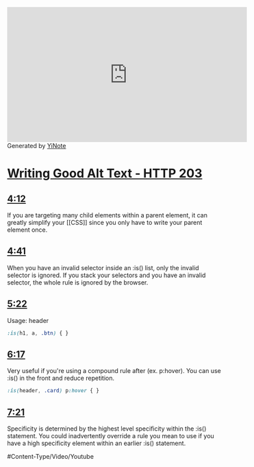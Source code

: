 <iframe width="560" height="315" src="https://www.youtube.com/embed/McC4QkCvbaY" frameborder="0" allow="accelerometer; autoplay; clipboard-write; encrypted-media; gyroscope; picture-in-picture" allowfullscreen></iframe>
Generated by <a href="https://www.yinote.co/#installation">YiNote</a>

# [Writing Good Alt Text - HTTP 203](https://www.youtube.com/watch?v=flf2vS0IoRs)

## [4:12](https://www.youtube.com/watch?v=flf2vS0IoRs&t=252)

If you are targeting many child elements within a parent element, it can greatly simplify your [[CSS]] since you only have to write your parent element once. 

## [4:41](https://www.youtube.com/watch?v=flf2vS0IoRs&t=281)

When you have an invalid selector inside an :is() list, only the invalid selector is ignored. If you stack your selectors and you have an invalid selector, the whole rule is ignored by the browser. 

## [5:22](https://www.youtube.com/watch?v=flf2vS0IoRs&t=322)

Usage: header 
```css
:is(h1, a, .btn) { }
```

## [6:17](https://www.youtube.com/watch?v=flf2vS0IoRs&t=377)

Very useful if you're using a compound rule after (ex. p:hover). You can use :is() in the front and reduce repetition. 
```CSS
:is(header, .card) p:hover { }
```

## [7:21](https://www.youtube.com/watch?v=flf2vS0IoRs&t=441)

Specificity is determined by the highest level specificity within the :is() statement. You could inadvertently override a rule you mean to use if you have a high specificity element within an earlier :is() statement. 

#Content-Type/Video/Youtube 